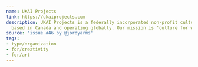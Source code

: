 ```yaml
---
name: UKAI Projects
link: https://ukaiprojects.com
description: UKAI Projects is a federally incorporated non-profit cultural organization
  based in Canada and operating globally. Our mission is 'culture for what’s coming'.
source: 'issue #46 by @jordyarms'
tags:
- type/organization
- for/creativity
- for/art
---
```


<!-- Community added from GitHub issue #46 -->
